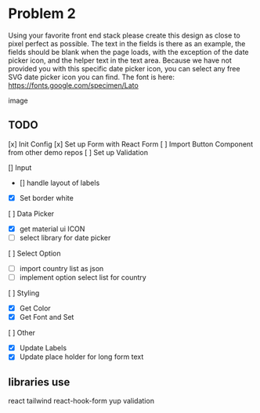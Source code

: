 # Problem 2

Using your favorite front end stack please create this design as close to pixel perfect as possible.
The text in the fields is there as an example, the fields should be blank when the page loads, with the exception of the date picker icon, and the helper text in the text area.
Because we have not provided you with this specific date picker icon, you can select any free SVG date picker icon you can find.
The font is here: https://fonts.google.com/specimen/Lato

image

## TODO

[x] Init Config
[x] Set up Form with React Form
[ ] Import Button Component from other demo repos
[ ] Set up Validation

[] Input

- [] handle layout of labels
- [x] Set border white

[ ] Data Picker

- [x] get material ui ICON
- [ ] select library for date picker

[ ] Select Option

- [ ] import country list as json
- [ ] implement option select list for country

[ ] Styling

- [x] Get Color
- [x] Get Font and Set

[ ] Other

- [x] Update Labels
- [x] Update place holder for long form text

## libraries use

react
tailwind
react-hook-form
yup validation
